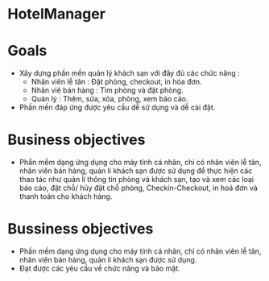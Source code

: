# HotelManager

# Goals
* Xây dựng phần mền quản lý khách sạn với đây đủ các chức năng :
  * Nhân viên lễ tân : Đặt phòng, checkout, in hóa đơn.
  * Nhân viê bán hàng : Tìm phòng và đặt phòng.
  * Quản lý : Thêm, sửa, xóa, phòng, xem báo cáo.
* Phần mền đáp ứng được yêu cầu dễ sử dụng và dễ cài đặt.
  
# Business objectives
-	Phần mềm dạng ứng dụng cho máy tính cá nhân, chỉ có nhân viên lễ tân, nhân viên bán hàng, quản lí khách sạn được sử dụng để thực hiện các thao tác như quản lí thông tin phòng và khách sạn, tạo và xem các loại báo cáo, đặt chỗ/ hủy đặt chỗ phòng, Checkin-Checkout, in hoá đơn và thanh toán cho khách hàng.
# Bussiness objectives
-	Phần mềm dạng ứng dụng cho máy tính cá nhân, chỉ có nhân viên lễ tân, nhân viên bán hàng, quản lí khách sạn được sử dụng.
- Đạt được các yêu cầu về chức năng và bảo mật.
